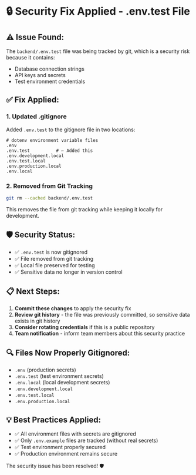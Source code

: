 # 🔒 Security Fix Applied - .env.test File

## ⚠️ **Issue Found:**
The `backend/.env.test` file was being tracked by git, which is a security risk because it contains:
- Database connection strings
- API keys and secrets
- Test environment credentials

## ✅ **Fix Applied:**

### 1. Updated .gitignore
Added `.env.test` to the gitignore file in two locations:
```
# dotenv environment variable files
.env
.env.test          # ← Added this
.env.development.local
.env.test.local
.env.production.local
.env.local
```

### 2. Removed from Git Tracking
```bash
git rm --cached backend/.env.test
```

This removes the file from git tracking while keeping it locally for development.

## 🛡️ **Security Status:**
- ✅ `.env.test` is now gitignored
- ✅ File removed from git tracking
- ✅ Local file preserved for testing
- ✅ Sensitive data no longer in version control

## 📋 **Next Steps:**
1. **Commit these changes** to apply the security fix
2. **Review git history** - the file was previously committed, so sensitive data exists in git history
3. **Consider rotating credentials** if this is a public repository
4. **Team notification** - inform team members about this security practice

## 🔍 **Files Now Properly Gitignored:**
- `.env` (production secrets)
- `.env.test` (test environment secrets)
- `.env.local` (local development secrets)
- `.env.development.local`
- `.env.test.local`
- `.env.production.local`

## 💡 **Best Practices Applied:**
- ✅ All environment files with secrets are gitignored
- ✅ Only `.env.example` files are tracked (without real secrets)
- ✅ Test environment properly secured
- ✅ Production environment remains secure

The security issue has been resolved! 🛡️